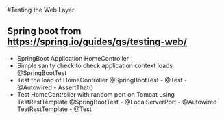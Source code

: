 #Testing the Web Layer
## Spring boot from https://spring.io/guides/gs/testing-web/
- SpringBoot Application HomeController
- Simple sanity check to check application context loads
  @SpringBootTest
- Test the load of HomeController
  @SpringBootTest - @Test - @Autowired - AssertThat()
- Test HomeController with random port on Tomcat using TestRestTemplate
  @SpringBootTest - @LocalServerPort - @Autowired TestRestTemplate - @Test
  
